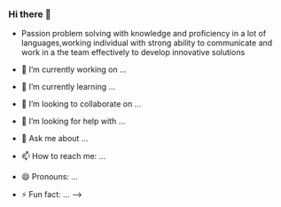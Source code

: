 ### Hi there 👋

- Passion problem solving with knowledge and proficiency
in a lot of languages,working individual with strong ability
to communicate and work in a the team effectively to
develop innovative solutions

- 🔭 I’m currently working on ...
- 🌱 I’m currently learning ...
- 👯 I’m looking to collaborate on ...
- 🤔 I’m looking for help with ...
- 💬 Ask me about ...
- 📫 How to reach me: ...
- 😄 Pronouns: ...
- ⚡ Fun fact: ...
-->
